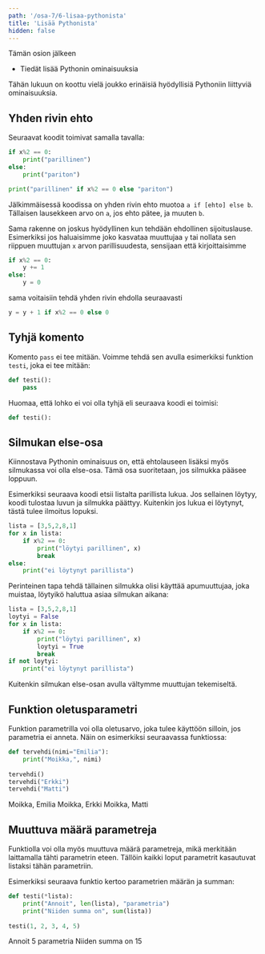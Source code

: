 ```yaml
---
path: '/osa-7/6-lisaa-pythonista'
title: 'Lisää Pythonista'
hidden: false
---
```


<text-box variant='learningObjectives' name='Oppimistavoitteet'>

Tämän osion jälkeen

- Tiedät lisää Pythonin ominaisuuksia

</text-box>

Tähän lukuun on koottu vielä joukko erinäisiä hyödyllisiä Pythoniin liittyviä ominaisuuksia.

## Yhden rivin ehto

Seuraavat koodit toimivat samalla tavalla:

```python
if x%2 == 0:
    print("parillinen")
else:
    print("pariton")
```

```python
print("parillinen" if x%2 == 0 else "pariton")
```

Jälkimmäisessä koodissa on yhden rivin ehto muotoa `a if [ehto] else b`. Tällaisen lausekkeen arvo on `a`, jos ehto pätee, ja muuten `b`.

Sama rakenne on joskus hyödyllinen kun tehdään ehdollinen sijoituslause. Esimerkiksi jos haluaisimme joko kasvataa muuttujaa `y` tai nollata sen riippuen muuttujan `x` arvon parillisuudesta, sensijaan että kirjoittaisimme

```python
if x%2 == 0:
    y += 1
else:
    y = 0
```

sama voitaisiin tehdä yhden rivin ehdolla seuraavasti

```python
y = y + 1 if x%2 == 0 else 0
```

## Tyhjä komento

Komento `pass` ei tee mitään. Voimme tehdä sen avulla esimerkiksi funktion `testi`, joka ei tee mitään:

```python
def testi():
    pass
```

Huomaa, että lohko ei voi olla tyhjä eli seuraava koodi ei toimisi:

```python
def testi():
```

## Silmukan else-osa

Kiinnostava Pythonin ominaisuus on, että ehtolauseen lisäksi myös silmukassa voi olla else-osa. Tämä osa suoritetaan, jos silmukka pääsee loppuun.

Esimerkiksi seuraava koodi etsii listalta parillista lukua. Jos sellainen löytyy, koodi tulostaa luvun ja silmukka päättyy. Kuitenkin jos lukua ei löytynyt, tästä tulee ilmoitus lopuksi.

```python
lista = [3,5,2,8,1]
for x in lista:
    if x%2 == 0:
        print("löytyi parillinen", x)
        break
else:
    print("ei löytynyt parillista")
```

Perinteinen tapa tehdä tällainen silmukka olisi käyttää apumuuttujaa, joka muistaa, löytyikö haluttua asiaa silmukan aikana:

```python
lista = [3,5,2,8,1]
loytyi = False
for x in lista:
    if x%2 == 0:
        print("löytyi parillinen", x)
        loytyi = True
        break
if not loytyi:
    print("ei löytynyt parillista")
```

Kuitenkin silmukan else-osan avulla vältymme muuttujan tekemiseltä.

## Funktion oletusparametri

Funktion parametrilla voi olla oletusarvo, joka tulee käyttöön silloin, jos parametria ei anneta. Näin on esimerkiksi seuraavassa funktiossa:

```python
def tervehdi(nimi="Emilia"):
    print("Moikka,", nimi)
    
tervehdi()
tervehdi("Erkki")
tervehdi("Matti")
```

<sample-output>

Moikka, Emilia
Moikka, Erkki
Moikka, Matti

</sample-output>

## Muuttuva määrä parametreja

Funktiolla voi olla myös muuttuva määrä parametreja, mikä merkitään laittamalla tähti parametrin eteen. Tällöin kaikki loput parametrit kasautuvat listaksi tähän parametriin.

Esimerkiksi seuraava funktio kertoo parametrien määrän ja summan:

```python
def testi(*lista):
    print("Annoit", len(lista), "parametria")
    print("Niiden summa on", sum(lista))
    
testi(1, 2, 3, 4, 5)
```

<sample-output>

Annoit 5 parametria
Niiden summa on 15

</sample-output>
